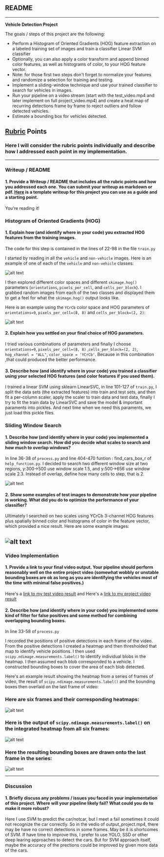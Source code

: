 ## README


---

**Vehicle Detection Project**

The goals / steps of this project are the following:

* Perform a Histogram of Oriented Gradients (HOG) feature extraction on a labeled training set of images and train a classifier Linear SVM classifier
* Optionally, you can also apply a color transform and append binned color features, as well as histograms of color, to your HOG feature vector.
* Note: for those first two steps don't forget to normalize your features and randomize a selection for training and testing.
* Implement a sliding-window technique and use your trained classifier to search for vehicles in images.
* Run your pipeline on a video stream (start with the test_video.mp4 and later implement on full project_video.mp4) and create a heat map of recurring detections frame by frame to reject outliers and follow detected vehicles.
* Estimate a bounding box for vehicles detected.

[//]: # (Image References)
[image1]: ./output_images/figure_car_notcar.png
[image2]: ./output_images/figure_hog.png
[image3]: ./output_images/sliding_windows.png
[image4]: ./output_images/sliding_window.png
[image5]: ./output_images/boxes_and_heat.png
[image6]: ./output_images/labels_map.png
[image7]: ./output_images/output_bboxes.png
[video1]: ./project_video.mp4

## [Rubric](https://review.udacity.com/#!/rubrics/513/view) Points
### Here I will consider the rubric points individually and describe how I addressed each point in my implementation.  

---
### Writeup / README

#### 1. Provide a Writeup / README that includes all the rubric points and how you addressed each one.  You can submit your writeup as markdown or pdf.  [Here](https://github.com/udacity/CarND-Vehicle-Detection/blob/master/writeup_template.md) is a template writeup for this project you can use as a guide and a starting point.  

You're reading it!

### Histogram of Oriented Gradients (HOG)

#### 1. Explain how (and identify where in your code) you extracted HOG features from the training images.

The code for this step is contained in the lines of  22-98 in the file `train.py`

I started by reading in all the `vehicle` and `non-vehicle` images.  Here is an example of one of each of the `vehicle` and `non-vehicle` classes:

![alt text][image1]

I then explored different color spaces and different `skimage.hog()` parameters (`orientations`, `pixels_per_cell`, and `cells_per_block`).  I grabbed random images from each of the two classes and displayed them to get a feel for what the `skimage.hog()` output looks like.

Here is an example using the `YCrCb` color space and HOG parameters of `orientations=9`, `pixels_per_cell=(8, 8)` and `cells_per_block=(2, 2)`:


![alt text][image2]

#### 2. Explain how you settled on your final choice of HOG parameters.

I tried various combinations of parameters and finally I choose `orientations=9`, `pixels_per_cell=(8, 8)` ,`cells_per_block=(2, 2)`, `hog_channel = "ALL"`, `color_space = 'YCrCb'`. Because in this combination ,that could produced the better performance.

#### 3. Describe how (and identify where in your code) you trained a classifier using your selected HOG features (and color features if you used them).

I trained a linear SVM using sklearn LinearSVC, in line 101-127 of `train.py`, I split the data sets (the extracted features) into train and test sets, and then fit a per-column scaler, apply the scaler to train data and test data, finally I try to fit the train data by LinearSVC and save the model & important paraments into pickles. And next time when we need this paraments, we just load this pickle files.

### Sliding Window Search

#### 1. Describe how (and identify where in your code) you implemented a sliding window search.  How did you decide what scales to search and how much to overlap windows?

In line 36-38 of `process.py` and line 404-470 funtion : find_cars_box_r of `help_function.py`. I decided to search two different window size at two regions, y:300->500 use window scale 1.5, and y:500->656 use window scale 2.3. Instead of overlap, define how many cells to step, that is 2.

![alt text][image3]

#### 2. Show some examples of test images to demonstrate how your pipeline is working.  What did you do to optimize the performance of your classifier?

Ultimately I searched on two scales using YCrCb 3-channel HOG features plus spatially binned color and histograms of color in the feature vector, which provided a nice result.  Here are some example images:

![alt text][image4]
---

### Video Implementation

#### 1. Provide a link to your final video output.  Your pipeline should perform reasonably well on the entire project video (somewhat wobbly or unstable bounding boxes are ok as long as you are identifying the vehicles most of the time with minimal false positives.)
Here's a [link to my test video result](./output_video/output_test.mp4) and
Here's a [link to my project video result](./output_video/output_project.mp4)


#### 2. Describe how (and identify where in your code) you implemented some kind of filter for false positives and some method for combining overlapping bounding boxes.

In line 33-58 of `process.py`

I recorded the positions of positive detections in each frame of the video.  From the positive detections I created a heatmap and then thresholded that map to identify vehicle positions.  I then used `scipy.ndimage.measurements.label()` to identify individual blobs in the heatmap.  I then assumed each blob corresponded to a vehicle.  I constructed bounding boxes to cover the area of each blob detected.  

Here's an example result showing the heatmap from a series of frames of video, the result of `scipy.ndimage.measurements.label()` and the bounding boxes then overlaid on the last frame of video:

### Here are six frames and their corresponding heatmaps:

![alt text][image5]

### Here is the output of `scipy.ndimage.measurements.label()` on the integrated heatmap from all six frames:
![alt text][image6]

### Here the resulting bounding boxes are drawn onto the last frame in the series:
![alt text][image7]


---

### Discussion

#### 1. Briefly discuss any problems / issues you faced in your implementation of this project.  Where will your pipeline likely fail?  What could you do to make it more robust?

Here I use SVM to predict the car/notcar, but I meet a fail sometimes it could not recognize the car correctly. So in the vedio of output_project.mp4, there may be have no correct detections in some frames. May be it is shortcomes of SVM. If have time to improve this, I prefer to use YOLO, SSD or other deep learing approaches to detect the cars. But for SVM approach itself, maybe the accuracy of the prections could be improved by given more data of the cars.
